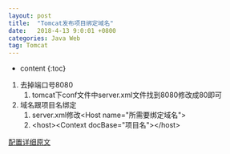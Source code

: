 ```yaml
---
layout: post
title:  "Tomcat发布项目绑定域名"
date:   2018-4-13 9:0:01 +0800
categories: Java Web
tag: Tomcat
---
```


* content
{:toc}

1. 去掉端口号8080
	1. tomcat下conf文件中server.xml文件找到8080修改成80即可
2. 域名跟项目名绑定
	1. server.xml修改\<Host name="所需要绑定域名"\>
	2. \<host\>\<Context docBase="项目名"\>\</host\>

[配置详细原文](https://blog.csdn.net/kongnan93/article/details/50461810)